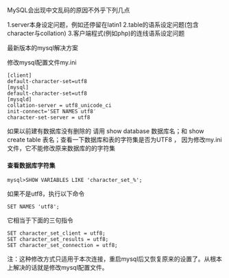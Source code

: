 MySQL会出现中文乱码的原因不外乎下列几点

1.server本身设定问题，例如还停留在latin1
2.table的语系设定问题(包含character与collation)
3.客户端程式(例如php)的连线语系设定问题


最新版本的mysql解决方案

修改mysql配置文件my.ini
```
[client]
default-character-set=utf8
[mysql]
default-character-set=utf8
[mysqld]
collation-server = utf8_unicode_ci
init-connect='SET NAMES utf8′
character-set-server = utf8
```

如果以前建有数据库没有删除的 请用 show database 数据库名；和 show create table 表名；查看一下数据库和表的字符集是否为UTF8 ， 因为修改my.ini文件，它不能修改原来数据库的的字符集

#### 查看数据库字符集

```
mysql>SHOW VARIABLES LIKE 'character_set_%';
```
如果不是utf8，执行以下命令
```
SET NAMES 'utf8';
```
它相当于下面的三句指令
```
SET character_set_client = utf8;
SET character_set_results = utf8;
SET character_set_connection = utf8;
```
注：这种修改方式只适用于本次连接，重启mysql后又恢复原来的设置了。从根本上解决的话就是修改mysql配置文件。